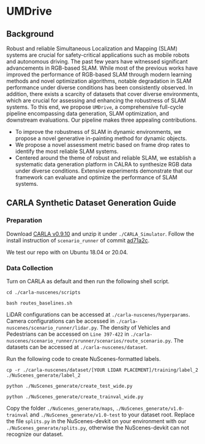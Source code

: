 # UMDrive
## Background
Robust and reliable Simultaneous Localization and Mapping (SLAM) systems are crucial for safety-critical applications such as mobile robots and autonomous driving. The past few years have witnessed significant advancements in RGB-based SLAM. While most of the previous works have improved the performance of RGB-based SLAM through modern learning methods and novel optimization algorithms, notable degradation in SLAM performance under diverse conditions has been consistently observed. In addition, there exists a scarcity of datasets that cover diverse environments, which are crucial for assessing and enhancing the robustness of SLAM systems. To this end, we propose `UMDrive`, a comprehensive full-cycle pipeline encompassing data generation, SLAM optimization, and downstream evaluations. Our pipeline makes three appealing contributions. 
- To improve the robustness of SLAM in dynamic environments, we propose a novel generative in-painting method for dynamic objects.
- We propose a novel assessment metric based on frame drop rates to identify the most reliable SLAM systems.
- Centered around the theme of robust and reliable SLAM, we establish a systematic data generation platform in CALRA to synthesize RGB data under diverse conditions. Extensive experiments demonstrate that our framework can evaluate and optimize the performance of SLAM systems.
## CARLA Synthetic Dataset Generation Guide
### Preparation
Download [CARLA v0.9.10](https://carla-releases.s3.eu-west-3.amazonaws.com/Linux/CARLA_0.9.10.tar.gz) and unzip it under `./CARLA_Simulator`. Follow the install instruction of `scenario_runner` of commit [ad71a2c](https://github.com/carla-simulator/scenario_runner/tree/ad71a2c7ed012d735be2b1158fca51b0761ff26b).

We test our repo with on Ubuntu 18.04 or 20.04.

### Data Collection

Turn on CARLA as default and then run the following shell script. 

`cd ./carla-nuscenes/scripts`

`bash routes_baselines.sh`

LiDAR configurations can be accessed at `./carla-nuscenes/hyperparams`. Camera configurations can be accessed in `./carla-nuscenes/scenario_runner/lidar.py`. The density of Vehicles and Pedestrians can be accessed on `Line 397-422` in `./carla-nuscenes/scenario_runner/srunner/scenarios/route_scenario.py`. The datasets can be accessed at `./carla-nuscenes/dataset`. 

Run the following code to create NuScenes-formatted labels.

`cp -r ./carla-nuscenes/dataset/[YOUR LIDAR PLACEMENT]/training/label_2 ./NuScenes_generate/label_2` 

`python ./NuScenes_generate/create_test_wide.py`

`python ./NuScenes_generate/create_trainval_wide.py`

Copy the folder `./NuScenes_generate/maps`, `./NuScenes_generate/v1.0-trainval` and `./NuScenes_generate/v1.0-test` to your dataset root. Replace the file `splits.py` in the NuScenes-devkit on your environment with our `./NuScenes_generate/splits.py`, otherwise the NuScenes-devkit can not recognize our dataset.

